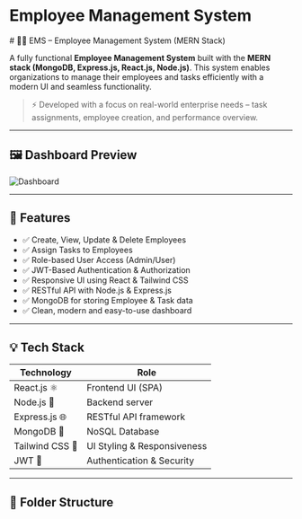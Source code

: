 <h1>Employee Management System</h1>
# 👨‍💼 EMS – Employee Management System (MERN Stack)

A fully functional **Employee Management System** built with the **MERN stack (MongoDB, Express.js, React.js, Node.js)**. This system enables organizations to manage their employees and tasks efficiently with a modern UI and seamless functionality.

> ⚡ Developed with a focus on real-world enterprise needs – task assignments, employee creation, and performance overview.

---

## 🖼️ Dashboard Preview

![Dashboard](https://raw.githubusercontent.com/your-username/EMS-Mern-Stack-Project/main/assets/dashboard.png)
<!-- Replace with your actual image path or GitHub hosted raw URL -->

---

## 🚀 Features

- ✅ Create, View, Update & Delete Employees
- ✅ Assign Tasks to Employees
- ✅ Role-based User Access (Admin/User)
- ✅ JWT-Based Authentication & Authorization
- ✅ Responsive UI using React & Tailwind CSS
- ✅ RESTful API with Node.js & Express.js
- ✅ MongoDB for storing Employee & Task data
- ✅ Clean, modern and easy-to-use dashboard

---

## 💡 Tech Stack

| Technology     | Role                               |
|----------------|------------------------------------|
| React.js ⚛️     | Frontend UI (SPA)                  |
| Node.js 🚀      | Backend server                     |
| Express.js 🌐   | RESTful API framework              |
| MongoDB 🍃      | NoSQL Database                     |
| Tailwind CSS 🎨 | UI Styling & Responsiveness        |
| JWT 🔐          | Authentication & Security          |

---

## 📁 Folder Structure


